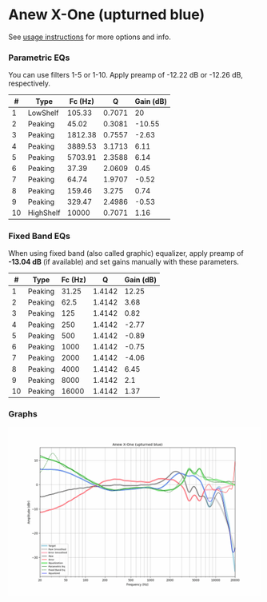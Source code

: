 # Anew X-One (upturned blue)
See [usage instructions](https://github.com/jaakkopasanen/AutoEq#usage) for more options and info.

### Parametric EQs
You can use filters 1-5 or 1-10. Apply preamp of -12.22 dB or -12.26 dB, respectively.

|   # | Type      |   Fc (Hz) |      Q |   Gain (dB) |
|-----|-----------|-----------|--------|-------------|
|   1 | LowShelf  |    105.33 | 0.7071 |       20    |
|   2 | Peaking   |     45.02 | 0.3081 |      -10.55 |
|   3 | Peaking   |   1812.38 | 0.7557 |       -2.63 |
|   4 | Peaking   |   3889.53 | 3.1713 |        6.11 |
|   5 | Peaking   |   5703.91 | 2.3588 |        6.14 |
|   6 | Peaking   |     37.39 | 2.0609 |        0.45 |
|   7 | Peaking   |     64.74 | 1.9707 |       -0.52 |
|   8 | Peaking   |    159.46 | 3.275  |        0.74 |
|   9 | Peaking   |    329.47 | 2.4986 |       -0.53 |
|  10 | HighShelf |  10000    | 0.7071 |        1.16 |

### Fixed Band EQs
When using fixed band (also called graphic) equalizer, apply preamp of **-13.04 dB** (if available) and set gains manually with these parameters.

|   # | Type    |   Fc (Hz) |      Q |   Gain (dB) |
|-----|---------|-----------|--------|-------------|
|   1 | Peaking |     31.25 | 1.4142 |       12.25 |
|   2 | Peaking |     62.5  | 1.4142 |        3.68 |
|   3 | Peaking |    125    | 1.4142 |        0.82 |
|   4 | Peaking |    250    | 1.4142 |       -2.77 |
|   5 | Peaking |    500    | 1.4142 |       -0.89 |
|   6 | Peaking |   1000    | 1.4142 |       -0.75 |
|   7 | Peaking |   2000    | 1.4142 |       -4.06 |
|   8 | Peaking |   4000    | 1.4142 |        6.45 |
|   9 | Peaking |   8000    | 1.4142 |        2.1  |
|  10 | Peaking |  16000    | 1.4142 |        1.37 |

### Graphs
![](./Anew%20X-One%20(upturned%20blue).png)
